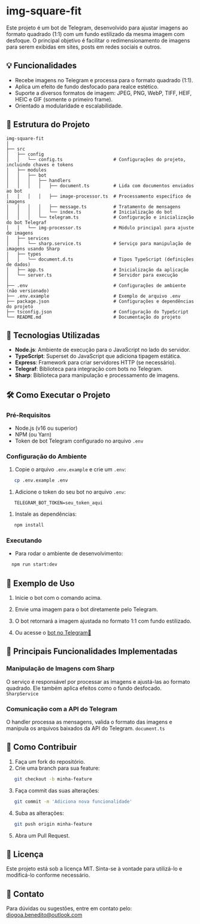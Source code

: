 # img-square-fit
Este projeto é um bot de Telegram, desenvolvido para ajustar imagens
ao formato quadrado (1:1) com um fundo estilizado da mesma imagem
com desfoque. O principal objetivo é facilitar o redimensionamento
de imagens para serem exibidas em sites, posts em redes sociais e
outros.

## 💡 Funcionalidades
- Recebe imagens no Telegram e processa para o formato quadrado (1:1).
- Aplica um efeito de fundo desfocado para realce estético.
- Suporte a diversos formatos de imagem: JPEG, PNG, WebP, TIFF, HEIF, HEIC e GIF (somente o primeiro frame).
- Orientado a modularidade e escalabilidade.

## 📂 Estrutura do Projeto
```text
img-square-fit
│
├── src
│   ├── config
│   │   └── config.ts                   # Configurações do projeto, incluindo chaves e tokens
│   ├── modules
│   │   ├── bot
│   │   │   ├── handlers
│   │   │   │   ├── document.ts         # Lida com documentos enviados ao bot
│   │   │   │   ├── image-processor.ts  # Processamento específico de imagens
│   │   │   │   ├── message.ts          # Tratamento de mensagens
│   │   │   │   └── index.ts            # Inicialização do bot
│   │   │   └── telegram.ts             # Configuração e inicialização do bot Telegraf
│   │   └── img-processor.ts            # Módulo principal para ajuste de imagens
│   ├── services
│   │   └── sharp.service.ts            # Serviço para manipulação de imagens usando Sharp
│   ├── types
│   │   └── document.d.ts               # Tipos TypeScript (definições de dados)
│   ├── app.ts                          # Inicialização da aplicação
│   └── server.ts                       # Servidor para execução
│
├── .env                                # Configurações de ambiente (não versionado)
├── .env.example                        # Exemplo de arquivo .env
├── package.json                        # Configurações e dependências do projeto
├── tsconfig.json                       # Configuração do TypeScript
└── README.md                           # Documentação do projeto
```

## 🚀 Tecnologias Utilizadas
- **Node.js**: Ambiente de execução para o JavaScript no lado do servidor.
- **TypeScript**: Superset do JavaScript que adiciona tipagem estática.
- **Express**: Framework para criar servidores HTTP (se necessário).
- **Telegraf**: Biblioteca para integração com bots no Telegram.
- **Sharp**: Biblioteca para manipulação e processamento de imagens.

## 🛠️ Como Executar o Projeto
### Pré-Requisitos
- Node.js (v16 ou superior)
- NPM (ou Yarn)
- Token de bot Telegram configurado no arquivo `.env`

### Configuração do Ambiente
1. Copie o arquivo `.env.example` e crie um `.env`:
``` bash
   cp .env.example .env
```
1. Adicione o token do seu bot no arquivo `.env`:
``` env
   TELEGRAM_BOT_TOKEN=seu_token_aqui
```
1. Instale as dependências:
``` bash
   npm install
```
### Executando
- Para rodar o ambiente de desenvolvimento:
``` bash
  npm run start:dev
```

## 📸 Exemplo de Uso
1. Inicie o bot com o comando acima.
2. Envie uma imagem para o bot diretamente pelo Telegram.
3. O bot retornará a imagem ajustada no formato 1:1 com fundo estilizado.

4. Ou acesse o [bot no Telegram🔗](https://t.me/imgsquarefitbot) 


## 🔧 Principais Funcionalidades Implementadas
### Manipulação de Imagens com Sharp
O serviço é responsável por processar as imagens e ajustá-las ao formato quadrado. Ele também aplica efeitos como o fundo desfocado. `SharpService`
### Comunicação com a API do Telegram
O handler processa as mensagens, valida o formato das imagens e manipula os arquivos baixados da API do Telegram. `document.ts`


## 📝 Como Contribuir
1. Faça um fork do repositório.
2. Crie uma branch para sua feature:
``` bash
   git checkout -b minha-feature
```
3. Faça commit das suas alterações:
``` bash
   git commit -m 'Adiciona nova funcionalidade'
```
4. Suba as alterações:
``` bash
   git push origin minha-feature
```
5. Abra um Pull Request.

## 📄 Licença
Este projeto está sob a licença MIT. Sinta-se à vontade para utilizá-lo e modificá-lo conforme necessário.

## 🤝 Contato
Para dúvidas ou sugestões, entre em contato pelo: diogoa.benedito@outlook.com
